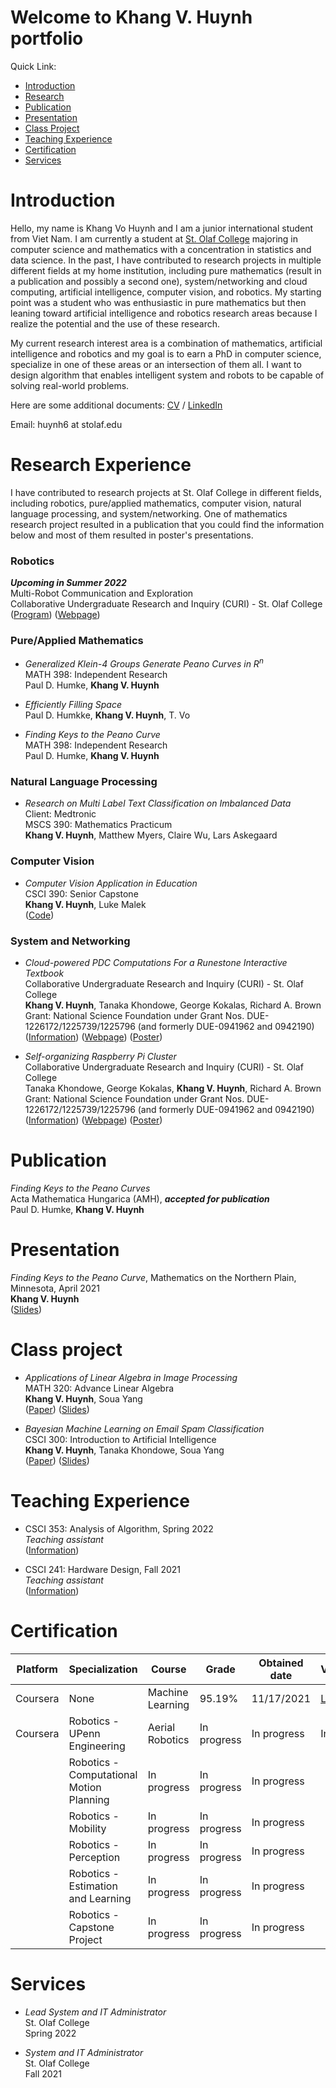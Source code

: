 # Welcome to Khang V. Huynh portfolio
Quick Link:
* [Introduction](#introduction)
* [Research](#research-experience)
* [Publication](#publication)
* [Presentation](#presentation)
* [Class Project](#class-project)
* [Teaching Experience](#teaching-experience)
* [Certification](#certification)
* [Services](#services)

# Introduction
Hello, my name is Khang Vo Huynh and I am a junior international student from Viet Nam. I am currently a student at [St. Olaf College](https://wp.stolaf.edu/) majoring in computer science and mathematics with a concentration in statistics and data science. In the past, I have contributed to research projects in multiple different fields at my home institution, including pure mathematics (result in a publication and possibly a second one), system/networking and cloud computing, artificial intelligence, computer vision, and robotics. My starting point was a student who was enthusiastic in pure mathematics but then leaning toward artificial intelligence and robotics research areas because I realize the potential and the use of these research.

My current research interest area is a combination of mathematics, artificial intelligence and robotics and my goal is to earn a PhD in computer science, specialize in one of these areas or an intersection of them all. I want to design algorithm that enables intelligent system and robots to be capable of solving real-world problems.

Here are some additional documents: [CV](https://hvkhcm.github.io/folder/Khang%20Vo%20Huynh%20-%20CV.pdf) / [LinkedIn](https://www.linkedin.com/in/khang-huynh-353242208/)

Email: huynh6 at stolaf.edu

# **Research Experience**
I have contributed to research projects at St. Olaf College in different fields, including robotics, pure/applied mathematics, computer vision, natural language processing, and system/networking. One of mathematics research project resulted in a publication that you could find the information below and most of them resulted in poster's presentations.

### Robotics
  __*Upcoming in Summer 2022*__\
  Multi-Robot Communication and Exploration\
  Collaborative Undergraduate Research and Inquiry (CURI) - St. Olaf College\
  ([Program](https://wp.stolaf.edu/curi/)) ([Webpage](https://elevator.stolaf.edu/curi/asset/viewAsset/61dca1e7494fb65fd5148935))

### Pure/Applied Mathematics
* *Generalized Klein-4 Groups Generate Peano Curves in R<sup>n</sup>*\
  MATH 398: Independent Research\
  Paul D. Humke, **Khang V. Huynh**

* *Efficiently Filling Space*\
  Paul D. Humkke, **Khang V. Huynh**, T. Vo

* *Finding Keys to the Peano Curve*\
  MATH 398: Independent Research\
  Paul D. Humke, **Khang V. Huynh**

### Natural Language Processing
 * *Research on Multi Label Text Classification on Imbalanced Data*\
  Client: Medtronic\
  MSCS 390: Mathematics Practicum\
  **Khang V. Huynh**, Matthew Myers, Claire Wu, Lars Askegaard
  
### Computer Vision
* *Computer Vision Application in Education*\
  CSCI 390: Senior Capstone\
  **Khang V. Huynh**, Luke Malek\
  ([Code](https://github.com/HVKHCM/Capstone---Computer-Vision))
  
### System and Networking
* *Cloud-powered PDC Computations For a Runestone Interactive Textbook*\
  Collaborative Undergraduate Research and Inquiry (CURI) - St. Olaf College\
  **Khang V. Huynh**, Tanaka Khondowe, George Kokalas, Richard A. Brown\
  Grant: National Science Foundation under Grant Nos. DUE-1226172/1225739/1225796 (and formerly DUE-0941962 and 0942190)\
  ([Information](https://csinparallel.org/index.html)) ([Webpage](https://elevator.stolaf.edu/curi/asset/viewAsset/6026af23a888b219bd7dff06)) ([Poster](https://HVKHCM.github.io/folder/Kubernetes%2BCkubed%20poster.pdf))

* *Self-organizing Raspberry Pi Cluster*\
  Collaborative Undergraduate Research and Inquiry (CURI) - St. Olaf College\
  Tanaka Khondowe, George Kokalas, **Khang V. Huynh**, Richard A. Brown\
  Grant: National Science Foundation under Grant Nos. DUE-1226172/1225739/1225796 (and formerly DUE-0941962 and 0942190)\
  ([Information](https://csinparallel.org/index.html)) ([Webpage](https://elevator.stolaf.edu/curi/asset/viewAsset/6026af23a888b219bd7dff06)) ([Poster](https://HVKHCM.github.io/folder/Tanaka%20Khondowe%2C%20KOKALAS%2C%20HUYNH%2C%20BROWN_CURI_2021_Poster.pptx.pdf))



# **Publication**

*Finding Keys to the Peano Curves*\
Acta Mathematica Hungarica (AMH), __*accepted for publication*__\
Paul D. Humke, **Khang V. Huynh**

# **Presentation**
*Finding Keys to the Peano Curve*, Mathematics on the Northern Plain, Minnesota, April 2021\
**Khang V. Huynh**\
([Slides](https://hvkhcm.github.io/folder/MNP-presentation.pdf))

# **Class project**
* *Applications of Linear Algebra in Image Processing*\
  MATH 320: Advance Linear Algebra\
  **Khang V. Huynh**, Soua Yang\
  ([Paper](https://HVKHCM.github.io/folder/KhangSoua%20-%20Final%20Paper.pdf)) ([Slides](https://HVKHCM.github.io/folder/Math%20Final%20Project.pdf))

* *Bayesian Machine Learning on Email Spam Classification* \
  CSCI 300: Introduction to Artificial Intelligence\
  **Khang V. Huynh**, Tanaka Khondowe, Soua Yang\
  ([Paper](https://HVKHCM.github.io/folder/Project_report_AAMAS_format.pdf)) ([Slides](https://HVKHCM.github.io/folder/AI%20Final%20Presentation_%20TanakaSouaKhang.pdf))

# **Teaching Experience**
* CSCI 353: Analysis of Algorithm, Spring 2022\
*Teaching assistant*\
([Information](https://catalog.stolaf.edu/search/?P=CSCI%20353))

* CSCI 241: Hardware Design, Fall 2021\
*Teaching assistant*\
([Information](https://catalog.stolaf.edu/search/?P=CSCI%20241))

# **Certification**

Platform | Specialization | Course | Grade | Obtained date | Verification
-------- | -------------- | ------ | ----- | ------------- | ------------
Coursera | None | Machine Learning | 95.19% | 11/17/2021 | [Link](https://coursera.org/share/323537d57103ab896850fbe64d230d9b)
Coursera | Robotics - UPenn Engineering | Aerial Robotics | In progress | In progress | In progress
| | Robotics - Computational Motion Planning | In progress | In progress | In progress
| | Robotics - Mobility | In progress | In progress | In progress 
| | Robotics - Perception | In progress | In progress | In progress
| | Robotics - Estimation and Learning | In progress | In progress | In progress
| | Robotics - Capstone Project | In progress | In progress | In progress


# **Services**

* *Lead System and IT Administrator*\
  St. Olaf College\
  Spring 2022
  
* *System and IT Administrator*\
  St. Olaf College\
  Fall 2021
